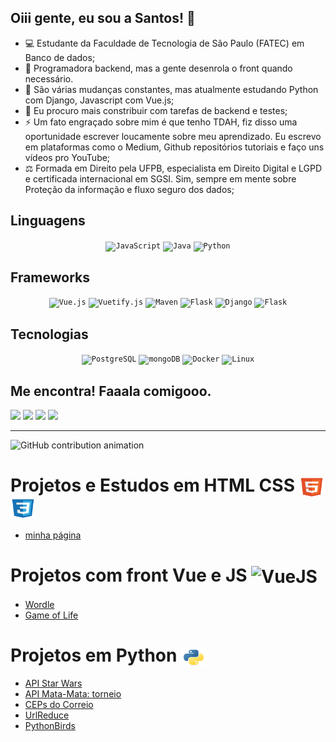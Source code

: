 ## Oiii gente, eu sou a Santos! 👋

- 💻 Estudante da Faculdade de Tecnologia de São Paulo (FATEC) em Banco de dados;
- 🔭 Programadora backend, mas a gente desenrola o front quando necessário. 
- 🌱 São várias mudanças constantes, mas atualmente estudando Python com Django, Javascript com Vue.js;
- 🤔 Eu procuro mais constribuir com tarefas de backend e testes;
- ⚡ Um fato engraçado sobre mim é que tenho TDAH, fiz disso uma oportunidade escrever loucamente sobre meu aprendizado. Eu escrevo em plataformas como o Medium, Github repositórios tutoriais e faço uns vídeos pro YouTube;
- ⚖️ Formada em Direito pela UFPB, especialista em Direito Digital e LGPD e certificada internacional em SGSI. Sim, sempre em mente sobre Proteção da informação e fluxo seguro dos dados;

  
## Linguagens
<div align="center">
	<code><img width="50" src="https://user-images.githubusercontent.com/25181517/117447155-6a868a00-af3d-11eb-9cfe-245df15c9f3f.png" alt="JavaScript" title="JavaScript"/></code>
	<code><img width="50" src="https://user-images.githubusercontent.com/25181517/117201156-9a724800-adec-11eb-9a9d-3cd0f67da4bc.png" alt="Java" title="Java"/></code>
	<code><img width="50" src="https://user-images.githubusercontent.com/25181517/183423507-c056a6f9-1ba8-4312-a350-19bcbc5a8697.png" alt="Python" title="Python"/></code>
</div>

## Frameworks
<div align="center">
	<code><img width="50" src="https://user-images.githubusercontent.com/25181517/117448124-a2da9800-af3e-11eb-85d2-bd1b69b65603.png" alt="Vue.js" title="Vue.js"/></code>
	<code><img width="50" src="https://github.com/marwin1991/profile-technology-icons/assets/136815194/50c63e54-074f-494b-b786-01eb7870c927" alt="Vuetify.js" title="Vuetify.js"/></code>
	<code><img width="50" src="https://user-images.githubusercontent.com/25181517/117207242-07d5a700-adf4-11eb-975e-be04e62b984b.png" alt="Maven" title="Maven"/></code>
	<code><img width="50" src="https://user-images.githubusercontent.com/25181517/183423775-2276e25d-d43d-4e58-890b-edbc88e915f7.png" alt="Flask" title="Flask"/></code>
	<code><img width="50" src="https://github.com/marwin1991/profile-technology-icons/assets/62091613/9bf5650b-e534-4eae-8a26-8379d076f3b4" alt="Django" title="Django"/></code>
  <code><img align="center" alt="Flask" height="60" width="50"
    src="https://cdn.jsdelivr.net/gh/devicons/devicon/icons/flask/flask-original-wordmark.svg" /></code>
</div>

## Tecnologias
<div align="center">
	<code><img width="50" src="https://user-images.githubusercontent.com/25181517/117208740-bfb78400-adf5-11eb-97bb-09072b6bedfc.png" alt="PostgreSQL" title="PostgreSQL"/></code>
	<code><img width="50" src="https://user-images.githubusercontent.com/25181517/182884177-d48a8579-2cd0-447a-b9a6-ffc7cb02560e.png" alt="mongoDB" title="mongoDB"/></code>
	<code><img width="50" src="https://user-images.githubusercontent.com/25181517/117207330-263ba280-adf4-11eb-9b97-0ac5b40bc3be.png" alt="Docker" title="Docker"/></code>
	<code><img width="50" src="https://github.com/marwin1991/profile-technology-icons/assets/76662862/2481dc48-be6b-4ebb-9e8c-3b957efe69fa" alt="Linux" title="Linux"/></code>
</div>
        
  
</div>

  ## Me encontra! Faaala comigooo.
  
  <div> 
  <a href="https://instagram.com/c137santos" target="_blank"><img src="https://img.shields.io/badge/-Instagram-%23E4405F?style=for-the-badge&logo=instagram&logoColor=white" target="_blank"></a>
  <a href = "mailto:clarasantosmf@gmail.com"><img src="https://img.shields.io/badge/-Gmail-%23333?style=for-the-badge&logo=gmail&logoColor=white" target="_blank"></a>
  <a href="https://www.linkedin.com/in/c137santos" target="_blank"><img src="https://img.shields.io/badge/-LinkedIn-%230077B5?style=for-the-badge&logo=linkedin&logoColor=white" target="_blank"></a>
<a href="https://www.youtube.com/playlist?list=PLA05yVJtRWYSlQ5ZSI5N1wKRw_n-h42nt" target="_blank"><img loading="lazy" src="https://img.shields.io/badge/YouTube-FF0000?style=for-the-badge&logo=youtube&logoColor=white" target="_blank"></a>

 <hr/>

<picture>
  <source media="(prefers-color-scheme: dark)" srcset="https://raw.githubusercontent.com/ClaraSantosmf/ClaraSantosmf/output/grid-snake-dark.svg" />
  <source media="(prefers-color-scheme: light)" srcset="https://raw.githubusercontent.com/ClaraSantosmf/ClaraSantosmf/output/grid-snake-light.svg" />
  <img alt="GitHub contribution animation" src="https://raw.githubusercontent.com/ClaraSantosmf/ClaraSantosmf/output/grid-snake.svg" />
</picture>

 
</div>

  # Projetos e Estudos em HTML CSS <img align="center" alt="HTML" height="30" width="40" src="https://raw.githubusercontent.com/devicons/devicon/master/icons/html5/html5-original.svg"> <img align="center" alt="CSS" height="30" width="40" src="https://raw.githubusercontent.com/devicons/devicon/master/icons/css3/css3-original.svg">
  
- [minha página](https://clarasantosmf.github.io/BuserTech-D8-Personal-page/)

# Projetos com front  Vue e JS <img align="center" alt="VueJS" height="30" width="40" src="https://cdn.jsdelivr.net/gh/devicons/devicon/icons/vuejs/vuejs-original-wordmark.svg">
 
 - [Wordle](https://github.com/c137santos/wordle-JS-CSS-HTML)
 - [Game of Life](https://clarasantosmf.github.io/saw/)
 
  
 # Projetos em Python  <img align="center" alt="Python" height="30" width="40" src="https://raw.githubusercontent.com/devicons/devicon/master/icons/python/python-original.svg">
 - [API Star Wars](https://github.com/c137santos/starwars_api)
 - [API Mata-Mata: torneio](https://github.com/c137santos/fightfight)
 - [CEPs do Correio](https://github.com/ClaraSantosmf/django_correios_api)
 - [UrlReduce](https://github.com/ClaraSantosmf/UrlReduce)
 - [PythonBirds](https://github.com/ClaraSantosmf/DevPro-Pythonbirds)
